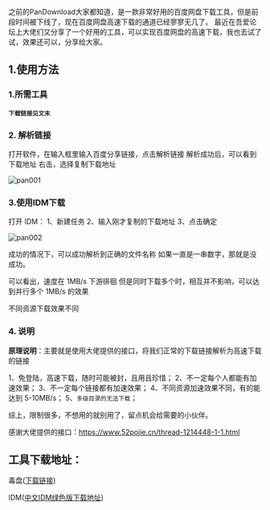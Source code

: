 之前的PanDownload大家都知道，是一款非常好用的百度网盘下载工具，但是前段时间被下线了，现在百度网盘高速下载的通道已经寥寥无几了。
最近在吾爱论坛上大佬们又分享了一个好用的工具，可以实现百度网盘的高速下载，我也去试了试，效果还可以，分享给大家。

## 1.使用方法

### 1.所需工具

**`下载链接见文末`**

### 2. 解析链接

打开软件，在输入框里输入百度分享链接，点击解析链接
解析成功后，可以看到下载地址
右击，选择复制下载地址

![pan001](https://skyzc-halo.oss-cn-shenzhen.aliyuncs.com/blog-img/pan001_1594287710866.png?x-oss-process=style/skyzc-halo-img)

### 3.使用IDM下载

打开 IDM：
1、新建任务
2、输入刚才复制的下载地址
3、点击确定

![pan002](https://skyzc-halo.oss-cn-shenzhen.aliyuncs.com/blog-img/pan002_1594287711233.png?x-oss-process=style/skyzc-halo-img)

成功的情况下，可以成功解析到正确的文件名称
如果一直是一串数字，那就是没成功。



可以看出，速度在 1MB/s 下游徘徊
但是同时下载多个时，相互并不影响，可以达到并行多个 1MB/s 的效果

不同资源下载效果不同

### 4. 说明

**原理说明**：主要就是使用大佬提供的接口，将我们正常的下载链接解析为高速下载的链接

1、免登陆，高速下载，随时可能被封，且用且珍惜；
2、不一定每个人都能有加速效果；
3、不一定每个链接都有加速效果；
4、不同资源加速效果不同，有的能达到 5-10MB/s；
5、`多级目录的无法下载`；

综上，限制很多，不想用的就别用了，留点机会给需要的小伙伴。

感谢大佬提供的接口：https://www.52pojie.cn/thread-1214448-1-1.html

## 工具下载地址：

毒盘([下载链接](https://www.lanzoux.com/iOjxKef515a))

IDM([中文IDM绿色版下载地址](https://www.lanzoux.com/b0f1997eb))